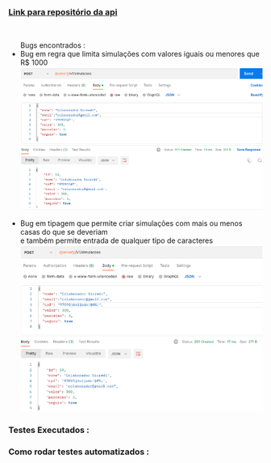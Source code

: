 <h3>
 <a href="https://github.com/paulorochacode/Prova-Tecnica-API-Rest-Java-Spring-Simulacao-de-Credito">Link para repositório da api</a>
</h3>


 
<a></br>
    <ul>Bugs encontrados :
        <li>Bug em regra que limita simulações com valores iguais ou menores que R$ 1000</br>
        <img src=https://raw.githubusercontent.com/paulorochacode/Testes-automatizados-BugReports-Prova-Tecnica-QA-Simulacao-de-Credito/main/images/bugs/bug1-criar-simulacao-valor-minimo.png>
        </li>
   </ul>
   <ul>
        <li>Bug em tipagem que permite criar simulações com mais ou menos casas do que se deveriam</br>
        e também permite entrada de qualquer tipo de caracteres</br>
        <img src=https://github.com/paulorochacode/Testes-automatizados-BugReports-Prova-Tecnica-QA-Simulacao-de-Credito/blob/main/images/bugs/bug2-criar-simulacao-cpf-type.png?raw=true>
        </li>
   </ul>
</a>
 

<h3>Testes Executados :</h3>

<h3>Como rodar testes automatizados :</h3>


<!--

 -->
